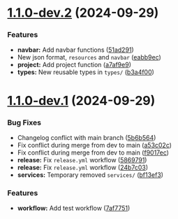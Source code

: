 # [1.1.0-dev.2](https://github.com/Runkang10/website/compare/v1.1.0-dev.1...v1.1.0-dev.2) (2024-09-29)


### Features

* **navbar:** Add navbar functions ([51ad291](https://github.com/Runkang10/website/commit/51ad291482c9a60b1b1c5ff6ba5a5b5016c9ca10))
* New json format, `resources` and `navbar` ([eabb9ec](https://github.com/Runkang10/website/commit/eabb9ec31e2515ba859a28d09fba4b679b603103))
* **project:** Add project function ([a7af9e9](https://github.com/Runkang10/website/commit/a7af9e950d4a53d3adab9b5d95ef6463f43527e1))
* **types:** New reusable types in `types/` ([b3a4f00](https://github.com/Runkang10/website/commit/b3a4f004d7113d23f6d5049913430df95cf37abd))

# [1.1.0-dev.1](https://github.com/Runkang10/website/compare/v1.0.1...v1.1.0-dev.1) (2024-09-29)


### Bug Fixes

* Changelog conflict with main branch ([5b6b564](https://github.com/Runkang10/website/commit/5b6b564f68ca886398661e72b012afdceae36829))
* Fix conflict during merge from dev to main ([a53c02c](https://github.com/Runkang10/website/commit/a53c02caacf6646ab56466ddc5f6eae4b3c159c3))
* Fix conflict during merge from dev to main ([f9017ec](https://github.com/Runkang10/website/commit/f9017ec34396f670065bca0deef28fb096a35f06))
* **release:** Fix `release.yml` workflow ([5869791](https://github.com/Runkang10/website/commit/586979149c5f4eb43f400c854e23c773d93c2cc1))
* **release:** Fix `release.yml` workflow ([24b7c03](https://github.com/Runkang10/website/commit/24b7c03c1052cf01fa9c89476fed88147ecba113))
* **services:** Temporary removed `services/` ([bf13ef3](https://github.com/Runkang10/website/commit/bf13ef3e06225e8a715a8c282d4ea6601150153f))


### Features

* **workflow:** Add test workflow ([7af7751](https://github.com/Runkang10/website/commit/7af7751f3b840bf4d7257c43d603932569f8e020))
